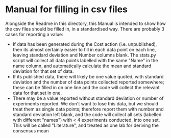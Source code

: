 # Manual for filling in csv files

Alongside the Readme in this directory, this Manual is intended to show how the csv files should be filled in, in a standardised way. There are probably 3 cases for reporting a value:
- If data has been generated during the Cost action (i.e. unpublished), then its almost certainly easier to fill in each data point on each line, leaving standard deviation and Number columns blank.
The stats.py script will collect all data points labelled with the same "Name" in the name column, and automatically calculate the mean and standard deviation for that set of data.
- If its published data, there will likely be one value quoted, with standard deviation and the number of data points collected reported somewhere; these can be filled in on one line and the code will
collect the relevant data for that set in one.
- There may be a value reported without standard deviation or number of experiments reported. We don't want to lose this data, but we should treat them as single data points; therefore report them
with number and standard deviation left blank, and the code will collect all sets (labelled with different "names") with < 4 experiments conducted, into one set. This will be called "Literature", and
treated as one lab for deriving the consensus mean
